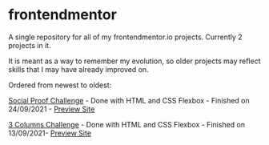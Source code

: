 # frontendmentor
A single repository for all of my frontendmentor.io projects. Currently 2 projects in it.

It is meant as a way to remember my evolution, so older projects may reflect skills that I may have already improved on.


Ordered from newest to oldest:

[Social Proof Challenge](https://www.frontendmentor.io/challenges/social-proof-section-6e0qTv_bA) - Done with HTML and CSS Flexbox - Finished on 24/09/2021 - [Preview Site](https://social-proof-pedro-augusto.netlify.app/)

[3 Columns Challenge](https://www.frontendmentor.io/challenges/3column-preview-card-component-pH92eAR2-) - Done with HTML and CSS Flexbox - Finished on 13/09/2021- [Preview Site](https://3-columns-pedro-augusto.netlify.app/)


